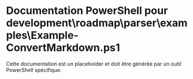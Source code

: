 # Documentation PowerShell pour development\roadmap\parser\examples\Example-ConvertMarkdown.ps1

Cette documentation est un placeholder et doit être générée par un outil PowerShell spécifique.

